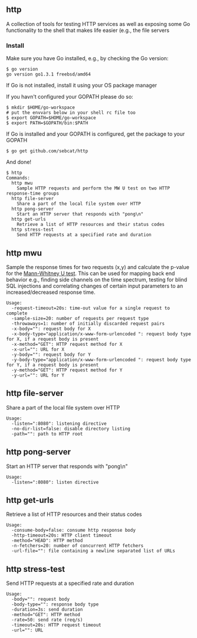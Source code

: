 
## http

A collection of tools for testing HTTP services as well as exposing some
Go functionality to the shell that makes life easier (e.g., the file servers

### Install

Make sure you have Go installed, e.g., by checking the Go version:

```
$ go version
go version go1.3.1 freebsd/amd64
```

If Go is not installed, install it using your OS package manager

If you havn't configured your GOPATH please do so:

```
$ mkdir $HOME/go-workspace
# put the envvars below in your shell rc file too
$ export GOPATH=$HOME/go-workspace
$ export PATH=$GOPATH/bin:$PATH
```

If Go is installed and your GOPATH is configured, get the package to your GOPATH

```
$ go get github.com/sebcat/http
```

And done!

```
$ http
Commands:
  http mwu
    Sample HTTP requests and perform the MW U test on two HTTP response-time groups
  http file-server
    Share a part of the local file system over HTTP
  http pong-server
    Start an HTTP server that responds with "pong\n"
  http get-urls
    Retrieve a list of HTTP resources and their status codes
  http stress-test
    Send HTTP requests at a specified rate and duration

```


## http mwu
Sample the response times for two requests (x,y) and calculate the p-value
for the [Mann-Whitney U test](http://en.wikipedia.org/wiki/Mann–Whitney_U_test). This can be used for mapping back end behavior 
e.g., finding side channels on the time spectrum, testing for blind SQL injections and
correlating changes of certain input parameters to an increased/decreased response time.

```
Usage:
  -request-timeout=20s: time-out value for a single request to complete
  -sample-size=20: number of requests per request type
  -throwaways=1: number of initially discarded request pairs
  -x-body="": request body for X
  -x-body-type="application/x-www-form-urlencoded ": request body type for X, if a request body is present
  -x-method="GET": HTTP request method for X
  -x-url="": URL for X
  -y-body="": request body for Y
  -y-body-type="application/x-www-form-urlencoded ": request body type for Y, if a request body is present
  -y-method="GET": HTTP request method for Y
  -y-url="": URL for Y
```

## http file-server

Share a part of the local file system over HTTP

```
Usage:
  -listen=":8080": listening directive
  -no-dir-list=false: disable directory listing
  -path="": path to HTTP root
```

## http pong-server
    
Start an HTTP server that responds with "pong\n"

```
Usage:
  -listen=":8080": listen directive
```

## http get-urls

Retrieve a list of HTTP resources and their status codes

```
Usage:
  -consume-body=false: consume http response body
  -http-timeout=20s: HTTP client timeout
  -method="HEAD": HTTP method
  -n-fetchers=20: number of concurrent HTTP fetchers
  -url-file="": file containing a newline separated list of URLs
```

## http stress-test

Send HTTP requests at a specified rate and duration

```
Usage:
  -body="": request body
  -body-type="": response body type
  -duration=3s: send duration
  -method="GET": HTTP method
  -rate=50: send rate (req/s)
  -timeout=20s: HTTP request timeout
  -url="": URL
```
